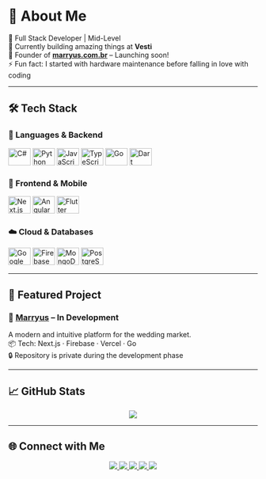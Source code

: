 # 💫 About Me

🎯 Full Stack Developer | Mid-Level  
💜 Currently building amazing things at **Vesti**  
💍 Founder of [**marryus.com.br**](https://marryus.com.br) – Launching soon!  
⚡ Fun fact: I started with hardware maintenance before falling in love with coding

---

## 🛠 Tech Stack

### 🧠 Languages & Backend
<div style="display: inline_block">
  <img alt="C#" height="35" width="45" src="https://cdn.jsdelivr.net/gh/devicons/devicon/icons/csharp/csharp-original.svg" />
  <img alt="Python" height="35" width="45" src="https://cdn.jsdelivr.net/gh/devicons/devicon/icons/python/python-original.svg" />
  <img alt="JavaScript" height="35" width="45" src="https://cdn.jsdelivr.net/gh/devicons/devicon/icons/javascript/javascript-original.svg" />
  <img alt="TypeScript" height="35" width="45" src="https://cdn.jsdelivr.net/gh/devicons/devicon/icons/typescript/typescript-original.svg" />
  <img alt="Go" height="35" width="45" src="https://cdn.jsdelivr.net/gh/devicons/devicon/icons/go/go-original.svg" />
  <img alt="Dart" height="35" width="45" src="https://cdn.jsdelivr.net/gh/devicons/devicon/icons/dart/dart-original.svg" />
</div>

### 🎨 Frontend & Mobile
<div style="display: inline_block">
  <img alt="Next.js" height="35" width="45" src="https://cdn.jsdelivr.net/gh/devicons/devicon/icons/nextjs/nextjs-original.svg" />
  <img alt="Angular" height="35" width="45" src="https://cdn.jsdelivr.net/gh/devicons/devicon/icons/angularjs/angularjs-original.svg" />
  <img alt="Flutter" height="35" width="45" src="https://cdn.jsdelivr.net/gh/devicons/devicon/icons/flutter/flutter-original.svg" />
</div>

### ☁️ Cloud & Databases
<div style="display: inline_block">
  <img alt="Google Cloud" height="35" width="45" src="https://cdn.jsdelivr.net/gh/devicons/devicon/icons/googlecloud/googlecloud-original.svg" />
  <img alt="Firebase" height="35" width="45" src="https://cdn.jsdelivr.net/gh/devicons/devicon/icons/firebase/firebase-original.svg" />
  <img alt="MongoDB" height="35" width="45" src="https://cdn.jsdelivr.net/gh/devicons/devicon/icons/mongodb/mongodb-original.svg" />
  <img alt="PostgreSQL" height="35" width="45" src="https://cdn.jsdelivr.net/gh/devicons/devicon/icons/postgresql/postgresql-original.svg" />
</div>

---

## 🚀 Featured Project

### 💍 [Marryus](https://marryus.com.br) – In Development  
A modern and intuitive platform for the wedding market.  
📦 Tech: Next.js · Firebase · Vercel · Go  
🔒 Repository is private during the development phase

---

## 📈 GitHub Stats
<div align="center">
  <img src="https://github-profile-summary-cards.vercel.app/api/cards/profile-details?username=k4may&theme=dracula" />
</div>

---

## 🌐 Connect with Me

<div align="center">
  <a href="https://instagram.com/kalebemay" target="_blank">
    <img src="https://img.shields.io/badge/-Instagram-%23E4405F?style=for-the-badge&logo=instagram&logoColor=white" />
  </a>
  <a href="https://www.twitch.tv/kalebemay1" target="_blank">
    <img src="https://img.shields.io/badge/Twitch-9146FF?style=for-the-badge&logo=twitch&logoColor=white" />
  </a>
  <a href="https://discord.gg/gVnw3y7j6W" target="_blank">
    <img src="https://img.shields.io/badge/Discord-7289DA?style=for-the-badge&logo=discord&logoColor=white" />
  </a>
  <a href="mailto:kalebemaynard@gmail.com">
    <img src="https://img.shields.io/badge/-Gmail-%23333?style=for-the-badge&logo=gmail&logoColor=white" />
  </a>
  <a href="https://www.linkedin.com/in/kalebemaynard" target="_blank">
    <img src="https://img.shields.io/badge/-LinkedIn-%230077B5?style=for-the-badge&logo=linkedin&logoColor=white" />
  </a>
</div>
